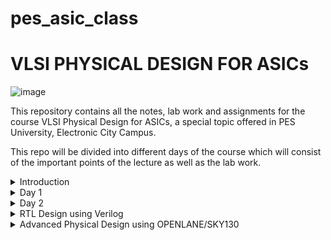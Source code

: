 # pes_asic_class
# VLSI PHYSICAL DESIGN FOR ASICs

![image](https://github.com/VardhanSuroshi/pes_asic_class/assets/132068498/33403244-c9dd-4aef-a022-da52e2eef51c)

This repository contains all the notes, lab work and assignments for the course VLSI Physical Design for ASICs, a special topic offered in PES University, Electronic City Campus.

This repo will be divided into different days of the course which will consist of the important points of the lecture as well as the lab work.

<details> <summary>
  Introduction
</summary>
  
  ## Lecture 1
In order to run a C Program on an hardware chip we need to follow the following steps :
* The C program is first compiled and converted to an assembly language program(hexadecimal), we use the RISCV ISA for this course.
* This assembly language program is further converted into a machine language (binary) program.
* This RISCV specifications need to be implemented using a Hardware Descriptive Language (HDL) and an RTL is generated
* The RTL is then intgrated with the hardware and the required output is generated.
  
[![Screenshot-from-2023-08-20-21-11-59.png](https://i.postimg.cc/4xwtTFSL/Screenshot-from-2023-08-20-21-11-59.png)](https://postimg.cc/nXjM4TZB)

## Lecture 2

Application software --> Operating System --> Compiler --> Assembler --> Hardware 

Compiler converts the C program to assembly level program which consists of instructions in the form of .exe file. These instructions act as an abstract interface between the C program and the hardware, it is called Instruction Set Architecture (ISA). (PART 1 OF THE COURSE)

The instruction set is taken into account and a corresponding HDL code is written for it which when synthesized gives us a Gate Level RTL netlist, the physical design implementation of the netlist is created which gives us the layout of the hardware. (PART 2 OF THE COURSE)

</details>

<details><summary> 
	Day 1
</summary>
	
## Lecture 4

### C program to find sum of n natural numbers:
```#include<stdio.h>

int main() 
{
	int i, sum=0, n=15;
	for (i=1 ; i <=n; ++i)
	{
		sum +=i;
	}
	printf("sum of numbers from 1 to %d = %d\n", n, sum);
	return 0;
}

```
### RESULT : 
[![Screenshot-from-2023-08-20-22-27-51.png](https://i.postimg.cc/NF6vq2B1/Screenshot-from-2023-08-20-22-27-51.png)](https://postimg.cc/64pmC373)

## Lecture 5

For compiling our C program using a RISC V GCC compiler, we will use the following command on the terminal. 

```riscv64-unknown-elf-gcc -O1 -mabi=lp64 -march=rv64i -o sum1ton.o sum1ton.c```

lp => long pointer
march => the architecture to be used which in this case is risc v 64 

In order to find the assembly level code for our C program we will run the following command on the terminal.

```riscv64-unknown-elf-objdump -d sum1ton.o | less```

we will then find main from the bunch of hexadecimal code.

[![Screenshot-from-2023-08-21-15-06-26.png](https://i.postimg.cc/QMdGPYrr/Screenshot-from-2023-08-21-15-06-26.png)](https://postimg.cc/v4kNxzBP)

We can see that there are 13 instruction under the main branch. 

Now we are going to compare the number of instructions under main when we run a different command on the terminal.

```riscv64-unknown-elf-gcc -Ofast -mabi=lp64 -march=rv64i -o sum1ton.o sum1ton.c```

Just as we did before, we need to find the assembly level code for our program for which we will run deassmble command again.

```riscv64-unknown-elf-objdump -d sum1ton.o | less```

[![Screenshot-from-2023-08-21-15-29-04.png](https://i.postimg.cc/DwGsbhjx/Screenshot-from-2023-08-21-15-29-04.png)](https://postimg.cc/k2nDk0dS)

We notice that there are 12 instructions in the main branch.

Hence, we can conclude that using Ofast instead of O1 reduces the number of instructions generated.

## Lecture 6

To run the C program on a RISC V compiler we use enter the following command on the terminal.

```spike pk sum1ton.o```

[![Screenshot-from-2023-08-21-15-49-41.png](https://i.postimg.cc/tJrNRHR9/Screenshot-from-2023-08-21-15-49-41.png)](https://postimg.cc/rRrrg3tH)

In the above screenshot, we have run the C program using both gcc compiler as well as RISC V compiler and we can conclude that we get the same result in both the cases.

In order to debug in spike we use the command :

```spike -d pk sum1ton.o```

If we want our Program Counter to run till a certain instruction at 100b0 after which we want to run it manually we run the following command 

```until pc 0 100b0```

The instruction at 100b(lui a2,0x1) will change the value at register a2. The following screenshot shows the value in reg a2 before and after the execution of the instruction at the address 100b0.

[![Screenshot-from-2023-08-21-16-07-10.png](https://i.postimg.cc/KvsvBc0t/Screenshot-from-2023-08-21-16-07-10.png)](https://postimg.cc/dLrYKFP0)

Hence, we can say that the value in register a2 is changed.

Similarly if we run the next command we load an immediate value of 21 into the register a0 ( lui a0,0x21)

[![Screenshot-from-2023-08-21-16-11-17.png](https://i.postimg.cc/DyYL0TsM/Screenshot-from-2023-08-21-16-11-17.png)](https://postimg.cc/ykckp2Lm)

The next command is (addi sp, sp, -16) to notice the changes in the value stored in the stack pointer (sp) we will first find the value in the stack pointer before execution of the instruction and then again find the value in it after the exectution of the instruction.

[![Screenshot-from-2023-08-21-16-17-24.png](https://i.postimg.cc/qB2QYgPx/Screenshot-from-2023-08-21-16-17-24.png)](https://postimg.cc/6T5d4658)

(-16) is in decimal form which when converted to hexadecimal form gives (-10), we notice a difference of 10 in the addresss stored in stack pointer before and after the exectuion of the instruction further proving our point.

## Lecture 7

Humans understand decimal numbers and computers understand binary numbers, we need an interface or technique to convert decimal numbers to binary and vice versa. 

Basic RISC V keywords :
* double word (dw) : 64 bit binary values
* word (w) : 32 bit binary values
* byte (b) : 8 bit binary values

Using 2 bits we can represent only 4 numbers (0,1,2,3) in binary form.

Using 3 bits we can represent 7 numbers in binary form.

Using 4 bits we can represent 15 numbers in binary form.

Using 64 bits we can represent (2^64 - 1) unsigned positive numbers in binary form.

In case of 64 bit binary number, we multiply the LSB with 2^0 and keep multiplying each digit by 2^n where n increases from 0 to 64 ( MSB being multiplied 2^64) all of this is added and a decimal number is produced.

Range of numbers in RV64 


[![Screenshot-from-2023-08-21-20-53-50.png](https://i.postimg.cc/tRFk2Jdp/Screenshot-from-2023-08-21-20-53-50.png)](https://postimg.cc/xqTLd0F4)

## Lecture 8 

We use two's complement representation to represent negative numbers, i.e. given a decimal number with a negative sign, we convert it to its binary form invert all the bits and add 1. This represents negative number.

For positive numbers, the MSB is 0.
For negative numbers, the MSB is 1.

Finiding the decimal form of a signed binary number is similar to that of unsigned binary number just that the MSB will be multiplied with (-2^63) and added to the rest.

Or you can do reverse of two's component.

Range is (0 to 2^63-1) positive numbers and -1 to -2^63 in negative numbers.

## Lecture 9 

To find max value of unsigned long long int (double word), we use the following code:

```
#include<stdio.h>
#include<math.h>
int main()
{
unsigned long long int max = (unsigned long long int) (pow(2,64)-1);
printf("highest number represented by unsigned long long int is %llu\n", max);
return 0;
}
```


If we run the above program using riscv gcc compiler we get the following result 

[![Screenshot-from-2023-08-21-21-44-56.png](https://i.postimg.cc/B6KKqJxJ/Screenshot-from-2023-08-21-21-44-56.png)](https://postimg.cc/phPTCbGS)

Similarly when we change the assigned unsigned long long int to a negative number and run the above code we get the result as 0.

C Program to find the maximum and minimum value of signed numbers

```
#include<stdio.h>
#include<math.h>
int main()
{
long long int max = (long long int) (pow(2,63)-1);
long long int min = (long long int) (pow(2,63)*(-1));
printf("max signed long long int is %lld\n", max);
printf("min signed long long int is %lld\n", min);
return 0;
}
```

[![Screenshot-from-2023-08-21-21-59-12.png](https://i.postimg.cc/3xv9cQqQ/Screenshot-from-2023-08-21-21-59-12.png)](https://postimg.cc/qNp8NS01)

</details>

<details> <summary> Day 2</summary>

## Lecture 10:

In order to write an application software we need to write a program using standard libraries, the interface between these two is called API (application program interface). The interface between the operating system and the assembly level code is called as ISA ( instruction set architecture). In order for the user to access this assembly level code directly we use system calles this system call is called APPLICATION BINARY INTERFACE (ABI).

ABI accesses the system via registers.

IN riscv32 there are 32, 32 bit registers and in risv64 there are 32, 64 bit registers.

## Labwork for Day 2

In this lab we re wrote the sum of n natural numbers C program in ASM language using ABI and check if we still get the same result.

[![Screenshot-from-2023-08-21-22-36-13.png](https://i.postimg.cc/XvnYXFtH/Screenshot-from-2023-08-21-22-36-13.png)](https://postimg.cc/ZWDSM9bp)

### C Program for sum from 1 to 9

```
#include<stdio.h>

extern int load(int x, int y);

int main(){
	int result = 0;
	int count = 9;
	result = load(0x0, count+1);
	printf("sum of numbers from 1 to %d is %d\n", count, result);
}
```
### Assembly level program

```
.section .text
.global load
.type load, @function

load:
	add a4, a0, zero
	add a2, a0, a1
	add a3, a0, zero
loop:	add a4, a3, a4
	addi a3, a3, 1
	blt a3, a2, loop
	add a0, a4, zero
	ret
```

## Simulation Result 

[![Screenshot-from-2023-08-21-22-53-17.png](https://i.postimg.cc/sXrnSf3g/Screenshot-from-2023-08-21-22-53-17.png)](https://postimg.cc/4KWbRgKD)

 </details>

<details><summary> 
	RTL Design using Verilog 
</summary>

<details><summary> Day 1 </summary>

#### Design:

A single or a set of verilog code which is written in order meet certain requirement functionalities.

#### Test Bench:

Pieces of code which are written in order to check if our design code meets the requirement and how accurately it performs its functionalities.

#### Simulator:

A simulator checks the RTL design's adherence to a particular spec with the help of a test bench. eg: IVERILOG is the simulator we are using for this course.

How does a simulator work ?

A simulator checks for the change in inputs and evaluates the corresponding change in its output.

### Simulation flow in iverilog 

Both the design code and the testbench code is fed to iverilog which is our simulator in this case and this simulator checks for changes in input and output is generated, this output will bein the form of a value change dump (vcd) format file, this vcd file is viewed using a gtkwave.

# LAB 1

Create a directory called vsd using ``` mkdir vsd ```.

In that directory git clone the following repoistory ``` git clone https://github.com/kunalg123/sky130RTLDesignAndSynthesisWorkshop.git```

``` my_lib``` -> contains all the library files. It has two folders 
* lib which contains sky130 standard cell library. ( used for syntesis)
* verilog_model which contains all the standard cell verilog models


```verilog_files``` contaisn all the source files which we will be using for lab

[![Screenshot-from-2023-08-27-16-53-05.png](https://i.postimg.cc/28xnwpgp/Screenshot-from-2023-08-27-16-53-05.png)](https://postimg.cc/svvBjLVK)


# LAB 2

Commands used :

``` cd vsd ```

``` cd sky130RTLDesignAndSynthesisWorkshop ```

``` cd verilog_file ```

``` iverilog good_mux.v tb_good_mux.v ```

``` ./a.out ```

``` gtkwave tb_good_mux.vcd ```


[![Screenshot-from-2023-08-27-17-09-57.png](https://i.postimg.cc/yNGdPnVC/Screenshot-from-2023-08-27-17-09-57.png)](https://postimg.cc/bGQpYxDm)

[![Screenshot-from-2023-08-27-17-09-25.png](https://i.postimg.cc/SRkp7zzp/Screenshot-from-2023-08-27-17-09-25.png)](https://postimg.cc/r0nbqsJh)

### Codes in the source files we just ran:

##### Design code

[![Screenshot-from-2023-08-27-17-22-31.png](https://i.postimg.cc/Gm6708xw/Screenshot-from-2023-08-27-17-22-31.png)](https://postimg.cc/YvffYSPb)

##### Test bench code

[![Screenshot-from-2023-08-27-17-22-09.png](https://i.postimg.cc/3wpL38ty/Screenshot-from-2023-08-27-17-22-09.png)](https://postimg.cc/R3S1RB59)


#### Synthesizer
 Yosys is the synthesizer tool used for converting RTL to netlist( representation of the design in terms of the standard cells in .lib)

```  read_verilog ``` is used to for reading the design code.

``` read_liberty ``` used to read the .lib file.

``` write_verilog ``` to write the netlist file.

##### Verifying the netlist generated

We give the netlist file and the testbench file into the iverilog simulator and a vcd file is generator and the output waveform is generated in gtkwave and this waveform should be same as the output waveform of the rtl.


### Logic Synthesis

Behavioural representation of required specifications which is written in verilog HDL language is called as *RTL DESIGN*. RTL to gatelevel transistion is called as Synthesis, this gatelevel synthesis file is called as a netlist. We use .lib for this conversion, .lib consists of all the basic gates like AND, OR , NOT etc.

#### Why do we need different flavors of basic gates ?

In order to make our circuit faster we need the clock frequency to be HIGH, for that we need the time period of the clock to be low and the time period of clock depends on various factors like propogation delay of combinational logic, clock to q delay , setup delay ( in case of flip flops ) and various other delays depending upon the components used. 

This brings a question to our mind that why do we need slow cells at all ?

As we now know that we need faster cells in order to adjust the time period of the clock as low as possible, similarly we need to hold time to prevent hold time issues which again depends on the delays of the components used.

#### Faster vs slower cells

* The digital circuit depends on capacitance.
* Faster charging or discharging of capacitor => Lesser cell delay => we require wide transisters => more power and area consumption.
* More cell delay => narrow transistors => less power and area consumption.

Hence, its always a trade-off when it comes to speed vs power and area and we need to guide the synthesizer in such a way that is optimum for our logic circuits based on our constraints.

# LAB 3

To go to the required directory where all our source files are there, we use the following command :

``` cd vsd sky130RTLDesignAndSynthesisWorkshop verilog_files ``` 

To start yosys (our synthesizer) just type ``` yosys ``` and yosys promt is generated.

For reading the library : ``` read_liberty -lib ../lib/sky130_fd_sc_hd__tt_025C_1v80.lib ```

For reading the design ``` read_verilog good_mux.v ```

[![Screenshot-from-2023-08-28-15-01-03.png](https://i.postimg.cc/fb9JyKfd/Screenshot-from-2023-08-28-15-01-03.png)](https://postimg.cc/NyQgPRVG)

For synthesizing a design : ``` synth -top good_mux ```

[![Screenshot-from-2023-08-28-15-02-13.png](https://i.postimg.cc/DZNj67bH/Screenshot-from-2023-08-28-15-02-13.png)](https://postimg.cc/zbnFXZ7F)


For generating netlist : ``` abc -liberty ../lib/sky130_fd_sc_hd__tt_025C_1v80.lib ```

[![Screenshot-from-2023-08-28-15-03-15.png](https://i.postimg.cc/fT8KfznK/Screenshot-from-2023-08-28-15-03-15.png)](https://postimg.cc/rKtx8Lp0)

Type ``` show ``` in order to see the netlist pictorically 

[![Screenshot-from-2023-08-28-15-05-21.png](https://i.postimg.cc/pLxmr81c/Screenshot-from-2023-08-28-15-05-21.png)](https://postimg.cc/ykQ1rJK0)

To see the netlist code  : ``` gvim good_mux_netlist.v ```

[![Screenshot-from-2023-08-28-15-18-30.png](https://i.postimg.cc/85Lr5SVM/Screenshot-from-2023-08-28-15-18-30.png)](https://postimg.cc/JD4h6S0z)


</details>


<details><summary> DAY 2 </summary>

# LAB 4

To view the contents in .lib : ``` gvim ../lib/sky130_fd_sc_hd__tt_025C_1v80.lib ```

[![Screenshot-from-2023-08-28-15-39-59.png](https://i.postimg.cc/MGFDCR7H/Screenshot-from-2023-08-28-15-39-59.png)](https://postimg.cc/5H8LvXkW)

The first line in this is the name of the library : ``` library ("sky130_fd_sc_hd__tt_025C_1v80") ```

``` tt ```  => indicates variations due to process and here it indicates Typical Process.

``` 025C ``` => indicates the variations due to temperatures where the silicon will be used.

``` 1v80 ``` => indicates the variations due to the voltage levels where the silicon will be incorporated.

We compare the delay, power and area consumptions of 3 different types of AND gate.


# LAB 5

We will be looking at a module called as multiple_module in the verilog_files directory itself. To access the module file we use the following command.

``` gvim multiple_modules.v ```


And we get the source file of multiple_module.v which contains a simple OR gate as the first submodule and a simple AND gate as the second submodule, a module called multiple_module connects these two.


[![Screenshot-from-2023-08-28-16-02-42.png](https://i.postimg.cc/vTjYVG63/Screenshot-from-2023-08-28-16-02-42.png)](https://postimg.cc/30XQM51v)

Using ``` read_verilog multiple_modules.v ``` and ``` synth -top multiple_modules ``` , we get the following report.

[![Screenshot-from-2023-08-28-16-10-31.png](https://i.postimg.cc/qMyYHkv0/Screenshot-from-2023-08-28-16-10-31.png)](https://postimg.cc/KRcQnhTs)

generate netlist using : ``` abc -liberty ../lib/sky130_fd_sc_hd__tt_025C_1v80.lib```

 use ``` show multiple_modules ``` in order to see the netlist pictorically.

 [![Screenshot-from-2023-08-28-16-16-02.png](https://i.postimg.cc/3x6nkVR9/Screenshot-from-2023-08-28-16-16-02.png)](https://postimg.cc/yDmF5f0S)

 Ideally we are expected to see , an AND gate and an OR gate here but we see U1 and U2 instead this shows that this is a hierarchial model.

 ``` write_verilog -noattr multiple_modules_hier.v ```

``` !gvim multiple_modules_hier.v ```

[![Screenshot-from-2023-08-28-16-25-20.png](https://i.postimg.cc/pX6ntnq5/Screenshot-from-2023-08-28-16-25-20.png)](https://postimg.cc/HVbLwjGT)


### Flattened model :
 * Opposite of hierarchal model
 * The modular organization is not preserved.
 * All the modules and the submodules will be flattened out into *ONE* single module.

   ```read_liberty -lib ../lib/sky130_fd_sc_hd__tt_025C_1v80.lib```
   
   ```read_verilog multiple_modules.v```

   ```synth -top multiple_modules```

   ```abc -liberty ../lib/sky130_fd_sc_hd__tt_025C_1v80.lib```

   ``` flatten ``` to write out a flattened netlist.

   ``` show ```


   [![Screenshot-from-2023-08-28-16-33-24.png](https://i.postimg.cc/13YG3jBB/Screenshot-from-2023-08-28-16-33-24.png)](https://postimg.cc/tsWZrDLn)

 ``` write_verilog -noattr multiple_modules_flat.v ```

``` !gvim multiple_modules_flat.v ```

[![Screenshot-from-2023-08-28-16-37-14.png](https://i.postimg.cc/63H2M7P0/Screenshot-from-2023-08-28-16-37-14.png)](https://postimg.cc/phFLTdRh)


# FLOPS

Each combinational circuit has a certain propgation delay, this propogation delay tends to cause glitches. These glitches can sometimes be ignored but as and when the number of combinational circuit block increases these glitches tend to become a bigger problem. That is when we use flip flops. FF is a sequential circuit whose output Q doesnt change unless clock edge occurs. This means that even if input of FF is glitching the output generated will be stable which acts as a stable input for the next block of combinational circuit block.


# LAB 6

## asynchronous reset on gtk wave 

```iverilog dff_asyncres.v tb_dff_asyncres.v```

```./a.out```

```gtkwave tb_dff_asyncres.vcd ```

[![Screenshot-from-2023-09-02-08-58-42.png](https://i.postimg.cc/gkKBTxtZ/Screenshot-from-2023-09-02-08-58-42.png)](https://postimg.cc/ykkPJ8H1)

when asyncres goes LOW, there is no immediate change in the output q, q waits for the pos edge of the clock in order to change after which the output q depends on the changes in input d and the pos edge of the clock.

[![Screenshot-from-2023-09-02-09-06-35.png](https://i.postimg.cc/SRbkDnTP/Screenshot-from-2023-09-02-09-06-35.png)](https://postimg.cc/Ppygq5kb)


Similarly, when asyncres again goes HIGH, the output q does not depend on the pos edge of the clock or the input d, it automatically goes LOW and stays there until there is a change in asyncres.

[![Screenshot-from-2023-09-02-09-06-35.png](https://i.postimg.cc/SRbkDnTP/Screenshot-from-2023-09-02-09-06-35.png)](https://postimg.cc/Ppygq5kb)

In this code we can see that, the waveform generated in gtkwave coincides with the code written. 

* ```  if(asyncres) q<=0 ```
This makes the output q go *LOW* everytime asyncres is *HIGH*.


* ``` else q<=d; ```
This makes the output q follow d at every pos edge of clock when asyncres is *LOW*.

### Synthesis 

``` yosys ```

``` read_liberty -lib ../lib/sky130_fd_sc_hd__tt_025C_1v80.lib ```

``` read_verilog dff_asyncres.v ```

``` synth -top dff_asyncres ```

``` dfflibmap -liberty ../lib/sky130_fd_sc_hd__tt_025C_1v80.lib ```  dfflibmap is a keyword for d flip flops.

``` abc -liberty ../lib/sky130_fd_sc_hd__tt_025C_1v80.lib ```

``` show ```

[![Screenshot-from-2023-09-02-10-30-21.png](https://i.postimg.cc/0jS0DyrZ/Screenshot-from-2023-09-02-10-30-21.png)](https://postimg.cc/K3ZTyFPg)



## Asynchronous set on gtk wave 

``` iverilog dff_async_set.v tb_dff_async_set.v ```

``` ./a.out ```

``` gtkwave tb_dff_async_set.vcd ```

[![Screenshot-from-2023-09-02-09-25-03.png](https://i.postimg.cc/W3YTc91Q/Screenshot-from-2023-09-02-09-25-03.png)](https://postimg.cc/dkCz8jdB)

when async_set goes LOW, there is no immediate change in the output q, q waits for the pos edge of the clock in order to change after which the output q depends on the changes in input d and the pos edge of the clock.

[![Screenshot-from-2023-09-02-09-27-41.png](https://i.postimg.cc/Kc7CTpbF/Screenshot-from-2023-09-02-09-27-41.png)](https://postimg.cc/5j0Pd3jk)


Similarly, when async_set again goes HIGH, the output q does not depend on the pos edge of the clock or the input d, it automatically goes HIGH and stays there until there is a change in async_set.

[![Screenshot-from-2023-09-02-09-29-50.png](https://i.postimg.cc/wMx2LV5T/Screenshot-from-2023-09-02-09-29-50.png)](https://postimg.cc/gX53P3Bf)

In this code we can see that, the waveform generated in gtkwave coincides with the code written. 

* ```  if(async_set) q<=1 ```
This makes the output q go *HIGH* everytime async_set is *HIGH*.


* ``` else q<=d; ```
This makes the output q follow d at every pos edge of clock when async_set is *LOW*.

### Synthesis

Use the same commands with a different module name as done in asynchronous reset flip flop synthesis and we get the following netlist.

[![Screenshot-from-2023-09-02-10-36-11.png](https://i.postimg.cc/vTx3hv2r/Screenshot-from-2023-09-02-10-36-11.png)](https://postimg.cc/m1RY27sk)




## Synchronous reset on gtk wave 

``` iverilog dff_syncres.v tb_dff_syncres.v ```

``` ./a.out ```

``` gtkwave tb_dff_syncres.vcd ```


[![Screenshot-from-2023-09-02-09-58-53.png](https://i.postimg.cc/vBmTFxbS/Screenshot-from-2023-09-02-09-58-53.png)](https://postimg.cc/KKdxtzKn)

When sync_reset goes HIGH, output q doesnt immediately go LOW as it did in async reset flip flop, contrastingly it actually waits for the pos edge of clock in order for the output q to go low (does not depend on d).


[![Screenshot-from-2023-09-02-10-05-19.png](https://i.postimg.cc/k4jcqS8V/Screenshot-from-2023-09-02-10-05-19.png)](https://postimg.cc/DJXsc8xF)

When sync_reset goes LOW, the output q waits for the pos edge of the clock in order to follow the input d.


[![Screenshot-from-2023-09-02-10-09-14.png](https://i.postimg.cc/65ZSw969/Screenshot-from-2023-09-02-10-09-14.png)](https://postimg.cc/pp2kJMn7)

This code shows that we go into the always block and check the condition/ value of sync_res only and only if there is a posedge of clock which means that all the changes of output q only happens where there is a pos edge of clock even though changes in reset might happen at a diff time, the output q waits for the pos edge of clock in order to show any changes.

### Synthesis 

Use the same commands with a different module name as done in asynchronous reset flip flop synthesis and we get the following netlist.

[![Screenshot-from-2023-09-02-10-44-41.png](https://i.postimg.cc/FHYCHNVW/Screenshot-from-2023-09-02-10-44-41.png)](https://postimg.cc/FYQVPtq3)


# LAB 7

## mult_2

``` gvim mult_2.v ```

[![Screenshot-from-2023-09-02-10-57-17.png](https://i.postimg.cc/mgr3bjBT/Screenshot-from-2023-09-02-10-57-17.png)](https://postimg.cc/F72kpjY6)

When we write the truth table for the following code, we realise that in order to multiply any number by 2, we can just use a logical left shift operator (append the number with 1'b0) instead of using a multiplier.

``` yosys ```

``` read_liberty -lib ../lib/sky130_fd_sc_hd__tt_025C_1v80.lib ```

``` read_verilog mult_2.v ```

``` synth -top mul2 ```

[![Screenshot-from-2023-09-02-11-01-35.png](https://i.postimg.cc/43PTzXj6/Screenshot-from-2023-09-02-11-01-35.png)](https://postimg.cc/CZRt0ph5)

As there are no memory, no cells used. We can skip the abc command and directly type ``` show ```.

[![Screenshot-from-2023-09-02-11-02-55.png](https://i.postimg.cc/7YSP5rPV/Screenshot-from-2023-09-02-11-02-55.png)](https://postimg.cc/mt2WnqHz)


## mult_8

``` gvim mult_8.v ```

[![Screenshot-from-2023-09-02-11-23-01.png](https://i.postimg.cc/W419Lcb8/Screenshot-from-2023-09-02-11-23-01.png)](https://postimg.cc/LJGkL7Pg)

The output is multiplied by 9 and not 8 in this , because a(8+1) = (a*8 + a*1).

use the same commands as the previous mult_2.v and the following is generated.

[![Screenshot-from-2023-09-02-11-27-24.png](https://i.postimg.cc/DwLWvSmy/Screenshot-from-2023-09-02-11-27-24.png)](https://postimg.cc/QFNNSxpR)

``` write_verilog -noattr mult8_net.v ```

``` !gvim mult8_net.v ```

[![Screenshot-from-2023-09-02-11-31-21.png](https://i.postimg.cc/65YKdwSL/Screenshot-from-2023-09-02-11-31-21.png)](https://postimg.cc/svQbzF3v)


</details>


<details><summary> DAY 3 </summary>  

# LAB 8

### opt_check 

``` gvim opt_check.v ```

[![Screenshot-from-2023-09-02-12-43-08.png](https://i.postimg.cc/DyHnBG1f/Screenshot-from-2023-09-02-12-43-08.png)](https://postimg.cc/WhGB4h9x)

This is a 2:1 mux, i.e. when a=1 y=b and when a=0 y=0. 
Boolean expression : y=a'0+ab when you simplify it you get y=ab (implementation of a 2 input AND gate using a 2:1 MUX).

```read_liberty -lib ../lib/sky130_fd_sc_hd__tt_025C_1v80.lib ```

``` read_verilog opt_check.v ```

``` synth -top opt_check ``` 

``` opt_clean -purge ``` : removes all the unused wires and cells

``` abc -liberty ../lib/sky130_fd_sc_hd__tt_025C_1v80.lib ```

``` show ```


[![Screenshot-from-2023-09-02-13-04-21.png](https://i.postimg.cc/MGzksXyh/Screenshot-from-2023-09-02-13-04-21.png)](https://postimg.cc/K1psjGpN)

### opt_check2

[![Screenshot-from-2023-09-02-12-50-08.png](https://i.postimg.cc/P5GTQ3LF/Screenshot-from-2023-09-02-12-50-08.png)](https://postimg.cc/SJGByGfW)

This is a 2:1 mux, i.e. when a=1 y=1 and when a=0 y=b
Boolean expression : y=a1+a'b= a+a'b= a+b (using absorbtion law).

Use the same commands used for displaying the gate level diagram of opt_check but with a different module name.

[![Screenshot-from-2023-09-02-13-07-32.png](https://i.postimg.cc/3xS6Z9xD/Screenshot-from-2023-09-02-13-07-32.png)](https://postimg.cc/QF708Q5X)


### opt_check3


[![Screenshot-from-2023-09-02-13-35-13.png](https://i.postimg.cc/pT0GxJmt/Screenshot-from-2023-09-02-13-35-13.png)](https://postimg.cc/Q9TkJ5g6)

This code is for two 2:1 mux where when a=1 y= output of another mux (where c=1 y=b and c=0 y=0) and when a=0 y=0.

Boolean expression : y= a(cb+c'0)+a'0 = abc (3 input AND gate)

Use the same commands used for displaying the gate level diagram of opt_check but with a different module name.

[![Screenshot-from-2023-09-02-13-45-16.png](https://i.postimg.cc/wjgs98LD/Screenshot-from-2023-09-02-13-45-16.png)](https://postimg.cc/fJqbvPHb)



### opt_check4

[![Screenshot-from-2023-09-02-13-49-30.png](https://i.postimg.cc/Bby9M03k/Screenshot-from-2023-09-02-13-49-30.png)](https://postimg.cc/p5D6L3pJ)

Boolean expression : y= a(b(ac)+b'c)+(a'c') on simplification we get y= ac+a'c' = a xor c.


Use the same commands used for displaying the gate level diagram of opt_check but with a different module name.

[![Screenshot-from-2023-09-02-13-54-17.png](https://i.postimg.cc/x1NHsyv4/Screenshot-from-2023-09-02-13-54-17.png)](https://postimg.cc/xXYc8mFv)

### multiple_module_opt

[![Screenshot-from-2023-09-02-13-56-38.png](https://i.postimg.cc/ryWwYn3W/Screenshot-from-2023-09-02-13-56-38.png)](https://postimg.cc/RqSmWRMV)

Use the same commands used for displaying the gate level diagram of opt_check but with a different module name and ``` flatten ``` .

[![Screenshot-from-2023-09-02-13-59-54.png](https://i.postimg.cc/X7kFt7mw/Screenshot-from-2023-09-02-13-59-54.png)](https://postimg.cc/GH9Hyrc2)


# LAB 9

### dff_const1

``` gvim dff_const1.v ```

[![Screenshot-from-2023-09-02-14-19-46.png](https://i.postimg.cc/BQc3DtwP/Screenshot-from-2023-09-02-14-19-46.png)](https://postimg.cc/TpwBv2xT)

When reset is 1 the output q will become 0 but this happens only at the pos edge of clock, similarly when reset =0 the output 1 will become 1 not immediately but at the pos edge of clock.

#### simulation

``` iverilog dff_const1.v tb_dff_const1.v ```

```./a.out ```

``` gtkwave tb_dff_const1.vcd ```

[![Screenshot-from-2023-09-02-14-24-25.png](https://i.postimg.cc/522wWYhw/Screenshot-from-2023-09-02-14-24-25.png)](https://postimg.cc/jLBWz5d5)


#### synthesis 

```read_liberty -lib ../lib/sky130_fd_sc_hd__tt_025C_1v80.lib```

```read_verilog dff_const1.v```

```synth -top dff_const1```

```dfflibmap -liberty ../lib/sky130_fd_sc_hd__tt_025C_1v80.lib ```

```abc -liberty ../lib/sky130_fd_sc_hd__tt_025C_1v80.lib```

```show```

[![Screenshot-from-2023-09-02-14-39-49.png](https://i.postimg.cc/8kr2SsRf/Screenshot-from-2023-09-02-14-39-49.png)](https://postimg.cc/w3gf5qb9)



### dff_const2

``` gvim dff_const2.v```

[![Screenshot-from-2023-09-02-14-43-56.png](https://i.postimg.cc/XY0G8Z8f/Screenshot-from-2023-09-02-14-43-56.png)](https://postimg.cc/F7DHFHwz)

The output q will always be 1 irrespective of the clock or reset value.

#### Simulation

[![Screenshot-from-2023-09-02-14-45-51.png](https://i.postimg.cc/26J7G42k/Screenshot-from-2023-09-02-14-45-51.png)](https://postimg.cc/wyXNTRCZ)

#### Synthesis 

[![Screenshot-from-2023-09-02-14-47-46.png](https://i.postimg.cc/K8wcZjqK/Screenshot-from-2023-09-02-14-47-46.png)](https://postimg.cc/Wdmc8NPj)


### dff_const3


```gvim dff_const3.v ```

[![Screenshot-from-2023-09-02-14-51-05.png](https://i.postimg.cc/RZrb4z1S/Screenshot-from-2023-09-02-14-51-05.png)](https://postimg.cc/SJrGf3t3)


#### Simulation

[![Screenshot-from-2023-09-02-14-58-08.png](https://i.postimg.cc/JnPZYjxD/Screenshot-from-2023-09-02-14-58-08.png)](https://postimg.cc/vgx4cgpb)

#### Synthesis

[![Screenshot-from-2023-09-02-14-59-58.png](https://i.postimg.cc/jS3j1ZYr/Screenshot-from-2023-09-02-14-59-58.png)](https://postimg.cc/LJfRYksy)

### dff_const4

[![Screenshot-from-2023-09-03-17-30-49.png](https://i.postimg.cc/43TjrHcG/Screenshot-from-2023-09-03-17-30-49.png)](https://postimg.cc/CRmv81Jr)

#### Simulation

[![Screenshot-from-2023-09-03-17-33-25.png](https://i.postimg.cc/5tSvmD1J/Screenshot-from-2023-09-03-17-33-25.png)](https://postimg.cc/QBVH84HY)


#### Synthesis 

[![Screenshot-from-2023-09-03-17-35-35.png](https://i.postimg.cc/hP8mLfBw/Screenshot-from-2023-09-03-17-35-35.png)](https://postimg.cc/0bQrx5rd)



# LAB 10

### counter_opt

``` gvim counter_opt.v ```

[![Screenshot-from-2023-09-03-17-37-51.png](https://i.postimg.cc/h414MxX9/Screenshot-from-2023-09-03-17-37-51.png)](https://postimg.cc/mhhGgPND)

This is code of a 3 bit counter where when reset is 1, the variable count goes back to 000 and if reset is not equal to 1 the variable count is incremented. The output q is assigned t the zeroeth bit of the variable count which means that the first and the second bit of the variable count is unused. We expect a three flip flop design but only find one flip flop in the design indicating that the count[1] and count[2] flip flops are unused.


    ```read_liberty -lib ../lib/sky130_fd_sc_hd__tt_025C_1v80.lib```
    
    ```read_verilog counter_opt.v```
    
    ```synth -top counter_opt```
    
    ```dfflibmap -liberty ../lib/sky130_fd_sc_hd__tt_025C_1v80.lib```
    
    ```abc -liberty ../lib/sky130_fd_sc_hd__tt_025C_1v80.lib```
    
    ```show```



[![Screenshot-from-2023-09-03-17-48-57.png](https://i.postimg.cc/CxLWYnLp/Screenshot-from-2023-09-03-17-48-57.png)](https://postimg.cc/svqn4XhT)



# counter_opt2

``` gvim counter_opt2 ```

[![Screenshot-from-2023-09-03-17-51-46.png](https://i.postimg.cc/Fs1y495n/Screenshot-from-2023-09-03-17-51-46.png)](https://postimg.cc/2VRbdN54)

In this all the three bits of the variable counter are used hence we can expect three flip flops.

[![Screenshot-from-2023-09-03-17-56-03.png](https://i.postimg.cc/8kZY4Pmy/Screenshot-from-2023-09-03-17-56-03.png)](https://postimg.cc/XXyx7WhF)

</details>

<details><summary> DAY 4 </summary>

# LAB 11

``` gvim ternary_operator.v```

[![Screenshot-from-2023-09-03-19-30-37.png](https://i.postimg.cc/2j9nwT0Z/Screenshot-from-2023-09-03-19-30-37.png)](https://postimg.cc/XXFZNKSj)

``` iverilog ternary_operator_mux.v tb_ternary_operator_mux.v ```

```./a.out ```

``` gtkwave tb_ternary_operator_mux.vcd```

[![Screenshot-from-2023-09-03-19-34-15.png](https://i.postimg.cc/m2Rh79sH/Screenshot-from-2023-09-03-19-34-15.png)](https://postimg.cc/K4qZ2R4G)

Behaviour of a 2:1 mux.


    ```read_liberty -lib ../lib/sky130_fd_sc_hd__tt_025C_1v80.lib```
    
    ```read_verilog ternary_operator_mux.v```
    
    ```synth -top ternary_operator_mux```
    
    ```abc -liberty ../lib/sky130_fd_sc_hd__tt_025C_1v80.lib```
    
    ```show```


[![Screenshot-from-2023-09-03-19-40-04.png](https://i.postimg.cc/tCVDnL9T/Screenshot-from-2023-09-03-19-40-04.png)](https://postimg.cc/svs5tHQd)


```iverilog ../my_lib/verilog_model/primitives.v ../my_lib/verilog_model/sky130_fd_sc_hd.v ternary_operator_mux_net.v tb_ternary_operator_mux.v```

```./a.out```

``` gtkwave tb_ternary_operator_mux.vcd```

### bad_mux

```gvim bad_mux.v ```

[![Screenshot-from-2023-09-03-19-46-05.png](https://i.postimg.cc/RV736RJf/Screenshot-from-2023-09-03-19-46-05.png)](https://postimg.cc/BXvZR2gQ)

[![Screenshot-from-2023-09-03-19-47-57.png](https://i.postimg.cc/QCkXtfYd/Screenshot-from-2023-09-03-19-47-57.png)](https://postimg.cc/RJhrpLzk)

[![Screenshot-from-2023-09-03-19-50-16.png](https://i.postimg.cc/kGhTxmp1/Screenshot-from-2023-09-03-19-50-16.png)](https://postimg.cc/n9BKJ6ZB)

[![Screenshot-from-2023-09-03-19-51-48.png](https://i.postimg.cc/c4nRDwg4/Screenshot-from-2023-09-03-19-51-48.png)](https://postimg.cc/3d30NyFP)




[![Screenshot-from-2023-09-03-19-44-27.png](https://i.postimg.cc/Z56WNL9p/Screenshot-from-2023-09-03-19-44-27.png)](https://postimg.cc/zyXDZKFG)



Similuator works on activity i.e. only change in input causes change in output.
</details>
</details>

<details><summary>Advanced Physical Design using OPENLANE/SKY130 </summary>

<details><summary>DAY1 </summary></details>



</details>
